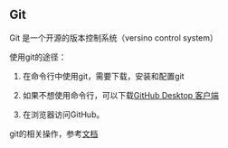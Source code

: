 
## Git
Git 是一个开源的版本控制系统（versino control system）

使用git的途径：
1. 在命令行中使用git，需要下载，安装和配置git

2. 如果不想使用命令行，可以下载[GitHub Desktop 客户端](https://desktop.github.com/)

3. 在浏览器访问GitHub。


git的相关操作，参考[文档](https://help.github.com/en/github)